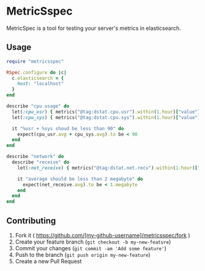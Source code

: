 # MetricSspec

MetricSpec is a tool for testing your server's metrics in elasticsearch.

## Usage

```ruby:spec_helper.rb
require "metricsspec"

RSpec.configure do |c|
  c.elasticsearch = {
    host: "localhost"
  }
end

```

```ruby:cpu_spec.rb
describe "cpu usage" do
  let(:cpu_usr) { metrics("@tag:dstat.cpu.usr").within(1.hour)["value"] }
  let(:cpu_sys) { metrics("@tag:dstat.cpu.sys").within(1.hour)["value"] }

  it "%usr + %sys shoud be less than 90" do
    expect(cpu_usr.avg + cpu_sys.avg).to be < 90
  end
end

describe "network" do
  describe "receive" do
    let(:net_receive) { metrics("@tag:dstat.net.recv").within(1.hour)["value"] }

    it "average should be less than 2 megabyte" do
      expect(net_receive.avg).to be < 1.megabyte
    end
  end
end
```

## Contributing

1. Fork it ( https://github.com/[my-github-username]/metricsspec/fork )
2. Create your feature branch (`git checkout -b my-new-feature`)
3. Commit your changes (`git commit -am 'Add some feature'`)
4. Push to the branch (`git push origin my-new-feature`)
5. Create a new Pull Request
